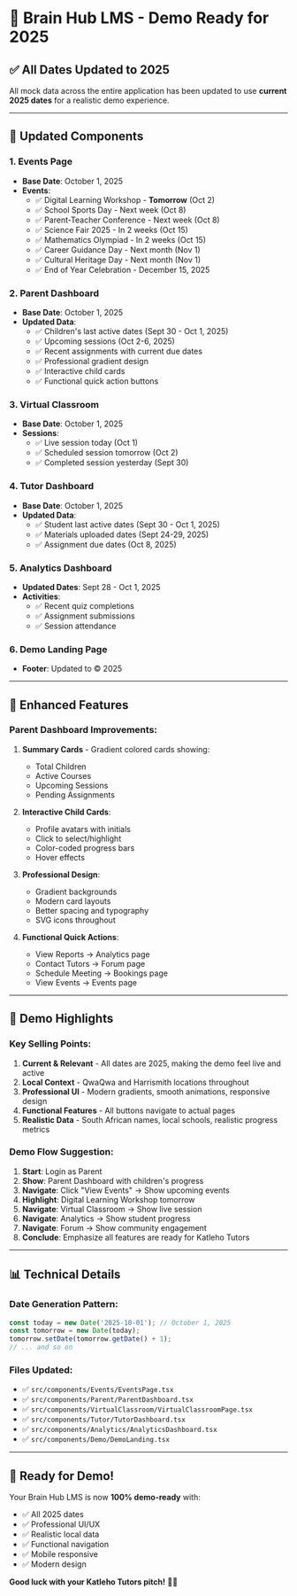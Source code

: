 # 🎯 Brain Hub LMS - Demo Ready for 2025

## ✅ All Dates Updated to 2025

All mock data across the entire application has been updated to use **current 2025 dates** for a realistic demo experience.

---

## 📅 Updated Components

### 1. **Events Page** 
- **Base Date**: October 1, 2025
- **Events**:
  - ✅ Digital Learning Workshop - **Tomorrow** (Oct 2)
  - ✅ School Sports Day - Next week (Oct 8)
  - ✅ Parent-Teacher Conference - Next week (Oct 8)
  - ✅ Science Fair 2025 - In 2 weeks (Oct 15)
  - ✅ Mathematics Olympiad - In 2 weeks (Oct 15)
  - ✅ Career Guidance Day - Next month (Nov 1)
  - ✅ Cultural Heritage Day - Next month (Nov 1)
  - ✅ End of Year Celebration - December 15, 2025

### 2. **Parent Dashboard**
- **Base Date**: October 1, 2025
- **Updated Data**:
  - ✅ Children's last active dates (Sept 30 - Oct 1, 2025)
  - ✅ Upcoming sessions (Oct 2-6, 2025)
  - ✅ Recent assignments with current due dates
  - ✅ Professional gradient design
  - ✅ Interactive child cards
  - ✅ Functional quick action buttons

### 3. **Virtual Classroom**
- **Base Date**: October 1, 2025
- **Sessions**:
  - ✅ Live session today (Oct 1)
  - ✅ Scheduled session tomorrow (Oct 2)
  - ✅ Completed session yesterday (Sept 30)

### 4. **Tutor Dashboard**
- **Base Date**: October 1, 2025
- **Updated Data**:
  - ✅ Student last active dates (Sept 30 - Oct 1, 2025)
  - ✅ Materials uploaded dates (Sept 24-29, 2025)
  - ✅ Assignment due dates (Oct 8, 2025)

### 5. **Analytics Dashboard**
- **Updated Dates**: Sept 28 - Oct 1, 2025
- **Activities**:
  - ✅ Recent quiz completions
  - ✅ Assignment submissions
  - ✅ Session attendance

### 6. **Demo Landing Page**
- **Footer**: Updated to © 2025

---

## 🎨 Enhanced Features

### Parent Dashboard Improvements:
1. **Summary Cards** - Gradient colored cards showing:
   - Total Children
   - Active Courses
   - Upcoming Sessions
   - Pending Assignments

2. **Interactive Child Cards**:
   - Profile avatars with initials
   - Click to select/highlight
   - Color-coded progress bars
   - Hover effects

3. **Professional Design**:
   - Gradient backgrounds
   - Modern card layouts
   - Better spacing and typography
   - SVG icons throughout

4. **Functional Quick Actions**:
   - View Reports → Analytics page
   - Contact Tutors → Forum page
   - Schedule Meeting → Bookings page
   - View Events → Events page

---

## 🚀 Demo Highlights

### Key Selling Points:
1. **Current & Relevant** - All dates are 2025, making the demo feel live and active
2. **Local Context** - QwaQwa and Harrismith locations throughout
3. **Professional UI** - Modern gradients, smooth animations, responsive design
4. **Functional Features** - All buttons navigate to actual pages
5. **Realistic Data** - South African names, local schools, realistic progress metrics

### Demo Flow Suggestion:
1. **Start**: Login as Parent
2. **Show**: Parent Dashboard with children's progress
3. **Navigate**: Click "View Events" → Show upcoming events
4. **Highlight**: Digital Learning Workshop tomorrow
5. **Navigate**: Virtual Classroom → Show live session
6. **Navigate**: Analytics → Show student progress
7. **Navigate**: Forum → Show community engagement
8. **Conclude**: Emphasize all features are ready for Katleho Tutors

---

## 📊 Technical Details

### Date Generation Pattern:
```typescript
const today = new Date('2025-10-01'); // October 1, 2025
const tomorrow = new Date(today);
tomorrow.setDate(tomorrow.getDate() + 1);
// ... and so on
```

### Files Updated:
- ✅ `src/components/Events/EventsPage.tsx`
- ✅ `src/components/Parent/ParentDashboard.tsx`
- ✅ `src/components/VirtualClassroom/VirtualClassroomPage.tsx`
- ✅ `src/components/Tutor/TutorDashboard.tsx`
- ✅ `src/components/Analytics/AnalyticsDashboard.tsx`
- ✅ `src/components/Demo/DemoLanding.tsx`

---

## 🎯 Ready for Demo!

Your Brain Hub LMS is now **100% demo-ready** with:
- ✅ All 2025 dates
- ✅ Professional UI/UX
- ✅ Realistic local data
- ✅ Functional navigation
- ✅ Mobile responsive
- ✅ Modern design

**Good luck with your Katleho Tutors pitch!** 🎉🚀
